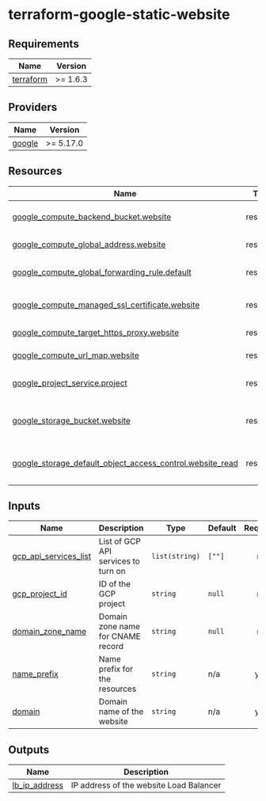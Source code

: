 # terraform-google-static-website

## Requirements

| Name | Version |
|------|---------|
| <a name="requirement_terraform"></a> [terraform](#requirement\_cloudflare) | >= 1.6.3 |

## Providers

| Name | Version |
|------|---------|
| <a name="provider_google"></a> [google](#provider\_google) | >= 5.17.0 |

## Resources

| Name | Type | Description|
|------|------|------------|
| [google_compute_backend_bucket.website](https://registry.terraform.io/providers/hashicorp/google/latest/docs/resources/compute_backend_bucket) | resource | Bucket to store website |
| [google_compute_global_address.website](https://registry.terraform.io/providers/hashicorp/google/latest/docs/resources/compute_global_address) | resource | Reserve an external IP |
| [google_compute_global_forwarding_rule.default](https://registry.terraform.io/providers/hashicorp/google/latest/docs/resources/compute_global_forwarding_rule) | resource | GCP forwarding rule |
| [google_compute_managed_ssl_certificate.website](https://registry.terraform.io/providers/hashicorp/google/latest/docs/resources/compute_managed_ssl_certificate) | resource | Create HTTPS certificate |
| [google_compute_target_https_proxy.website](https://registry.terraform.io/providers/hashicorp/google/latest/docs/resources/compute_target_https_proxy) | resource | GCP target proxy |
| [google_compute_url_map.website](https://registry.terraform.io/providers/hashicorp/google/latest/docs/resources/compute_url_map) | resource | GCP URL MAP |
| [google_project_service.project](https://registry.terraform.io/providers/hashicorp/google/latest/docs/resources/project_service) | resource | Enable GCP APIs for deployment |
| [google_storage_bucket.website](https://registry.terraform.io/providers/hashicorp/google/latest/docs/resources/storage_bucket) | resource | Add the bucket as a CDN backend |
| [google_storage_default_object_access_control.website_read](https://registry.terraform.io/providers/hashicorp/google/latest/docs/resources/storage_default_object_access_control) | resource | Make new objects in bucket public |

## Inputs

| Name | Description | Type | Default | Required |
|------|-------------|------|---------|:--------:|
| <a name="input_gcp_api_services_list"></a> [gcp\_api\_services\_list](#input\_gcp\_api\_services\_list) | List of GCP API services to turn on | `list(string)` | `[""]` | no |
| <a name="input_gcp_project_id"></a> [gcp\_project\_id](#input\_gcp\_project\_id) | ID of the GCP project | `string` | `null` | no |
| <a name="input_domain_zone_name"></a> [domain\_zone\_name](#input\_domain\_zone\_name) | Domain zone name for CNAME record | `string` | `null` | no |
| <a name="input_name_prefix"></a> [name\_prefix](#input\_name\_prefix) | Name prefix for the resources | `string` | n/a | yes |
| <a name="input_domain"></a> [domain](#input\_website\_domain) | Domain name of the website | `string` | n/a | yes |

## Outputs

| Name | Description |
|------|-------------|
| <a name="output_lb_ip_address"></a> [lb\_ip\_address](#output\_lb\_ip\_address) | IP address of the website Load Balancer |
